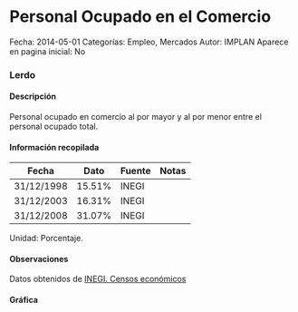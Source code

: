 Personal Ocupado en el Comercio
=====

Fecha: 2014-05-01
Categorías: Empleo, Mercados
Autor: IMPLAN
Aparece en pagina inicial: No

### Lerdo

#### Descripción

Personal ocupado en comercio al por mayor y al por menor entre el personal ocupado total.

<!-- break -->

#### Información recopilada

<table class="table table-hover table-bordered matriz">
  <thead>
    <tr><th>Fecha</th><th>Dato</th><th>Fuente</th><th>Notas</th></tr>
  </thead>
  <tbody>
    <tr><td class="centrado">31/12/1998</td><td class="derecha">15.51%</td><td>INEGI</td><td></td></tr>
    <tr><td class="centrado">31/12/2003</td><td class="derecha">16.31%</td><td>INEGI</td><td></td></tr>
    <tr><td class="centrado">31/12/2008</td><td class="derecha">31.07%</td><td>INEGI</td><td></td></tr>
  </tbody>
</table>

Unidad: Porcentaje.

#### Observaciones

Datos obtenidos de [INEGI. Censos económicos](http://www3.inegi.org.mx/sistemas/saic/)

#### Gráfica

<div id="Morrisquidzjzq" class="grafica"></div>
  <script>
  new Morris.Line({
    element: 'Morrisquidzjzq',
    data: [
      { fecha: '1998-12-31', dato: 15.5100 },
      { fecha: '2003-12-31', dato: 16.3100 },
      { fecha: '2008-12-31', dato: 31.0701 }
    ],
    xkey: 'fecha',
    ykeys: ['dato'],
    labels: ['Dato'],
    lineColors: ['#FF5B02'],
    xLabelFormat: function(d) {
      return d.getDate()+'/'+(d.getMonth()+1)+'/'+d.getFullYear();
    },
    dateFormat: function (ts) {
      var d = new Date(ts);
      return d.getDate() + '/' + (d.getMonth() + 1) + '/' + d.getFullYear();
    }
  });
  </script>
